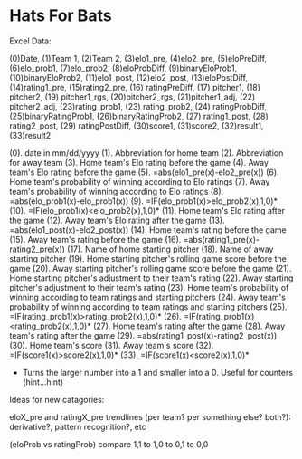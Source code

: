 # Hats For Bats

Excel Data:

(0)Date, (1)Team 1, (2)Team 2, (3)elo1_pre, (4)elo2_pre, (5)eloPreDiff, (6)elo_prob1, (7)elo_prob2, (8)eloProbDiff, (9)binaryEloProb1, (10)binaryEloProb2, (11)elo1_post, (12)elo2_post, (13)eloPostDiff, (14)rating1_pre, (15)rating2_pre, (16) ratingPreDiff, (17) pitcher1, (18) pitcher2, (19) pitcher1_rgs, (20)pitcher2_rgs, (21)pitcher1_adj, (22) pitcher2_adj, (23)rating_prob1, (23) rating_prob2, (24) ratingProbDiff, (25)binaryRatingProb1, (26)binaryRatingProb2, (27) rating1_post, (28) rating2_post, (29) ratingPostDiff, (30)score1, (31)score2, (32)result1, (33)result2 

 (0). date in mm/dd/yyyy
 (1). Abbreviation for home team
 (2). Abbreviation for away team
 (3). Home team's Elo rating before the game
 (4). Away team's Elo rating before the game
 (5). =abs(elo1_pre(x)-elo2_pre(x))
 (6). Home team's probability of winning according to Elo ratings
 (7). Away team's probability of winning according to Elo ratings 
 (8). =abs(elo_prob1(x)-elo_prob1(x))
 (9). =IF(elo_prob1(x)>elo_prob2(x),1,0)*
(10). =IF(elo_prob1(x)<elo_prob2(x),1,0)*
(11). Home team's Elo rating after the game
(12). Away team's Elo rating after the game
(13). =abs(elo1_post(x)-elo2_post(x))
(14). Home team's rating before the game
(15). Away team's rating before the game
(16). =abs(rating1_pre(x)-rating2_pre(x))
(17). Name of home starting pitcher
(18). Name of away starting pitcher
(19). Home starting pitcher's rolling game score before the game
(20). Away starting pitcher's rolling game score before the game
(21). Home starting pitcher's adjustment to their team's rating
(22). Away starting pitcher's adjustment to their team's rating
(23). Home team's probability of winning according to team ratings and starting pitchers
(24). Away team's probability of winning according to team ratings and starting pitchers
(25). =IF(rating_prob1(x)>rating_prob2(x),1,0)*
(26). =IF(rating_prob1(x)<rating_prob2(x),1,0)*
(27). Home team's rating after the game
(28). Away team's rating after the game
(29). =abs(rating1_post(x)-rating2_post(x))
(30). Home team's score
(31). Away team's score
(32). =IF(score1(x)>score2(x),1,0)*
(33). =IF(score1(x)<score2(x),1,0)*

* Turns the larger number into a 1 and smaller into a 0. Useful for counters (hint...hint)

Ideas for new catagories:

eloX_pre and ratingX_pre trendlines (per team? per something else? both?): derivative?, pattern recognition?, etc

(eloProb vs ratingProb) compare 1,1 to 1,0 to 0,1 to 0,0

